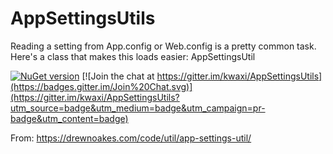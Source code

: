 # AppSettingsUtils

Reading a setting from App.config or Web.config is a pretty common task. Here's a class that makes this loads easier: AppSettingsUtil

[![NuGet version](https://badge.fury.io/nu/AppSettingsUtils.svg)](https://badge.fury.io/nu/AppSettingsUtils) [![Join the chat at https://gitter.im/kwaxi/AppSettingsUtils](https://badges.gitter.im/Join%20Chat.svg)](https://gitter.im/kwaxi/AppSettingsUtils?utm_source=badge&utm_medium=badge&utm_campaign=pr-badge&utm_content=badge)


From: https://drewnoakes.com/code/util/app-settings-util/
